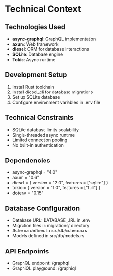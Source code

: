 # Technical Context

## Technologies Used
- **async-graphql**: GraphQL implementation
- **axum**: Web framework
- **diesel**: ORM for database interactions
- **SQLite**: Database engine
- **Tokio**: Async runtime

## Development Setup
1. Install Rust toolchain
2. Install diesel_cli for database migrations
3. Set up SQLite database
4. Configure environment variables in .env file

## Technical Constraints
- SQLite database limits scalability
- Single-threaded async runtime
- Limited connection pooling
- No built-in authentication

## Dependencies
- async-graphql = "4.0"
- axum = "0.6"
- diesel = { version = "2.0", features = ["sqlite"] }
- tokio = { version = "1.0", features = ["full"] }
- dotenv = "0.15"

## Database Configuration
- Database URL: DATABASE_URL in .env
- Migration files in migrations/ directory
- Schema defined in src/db/schema.rs
- Models defined in src/db/models.rs

## API Endpoints
- GraphQL endpoint: /graphql
- GraphiQL playground: /graphiql
